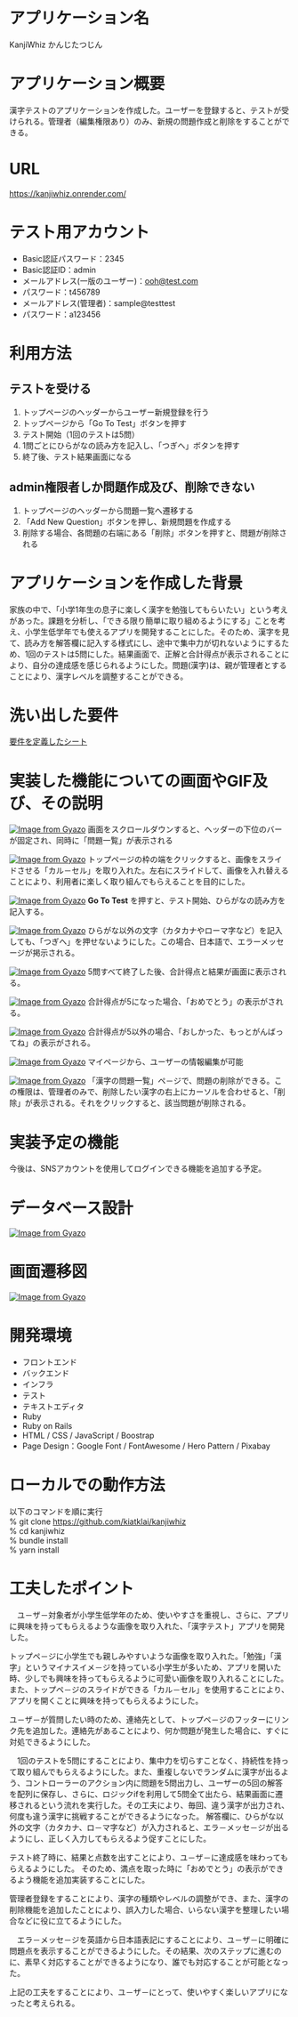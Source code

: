 # アプリケーション名
KanjiWhiz かんじたつじん

# アプリケーション概要
漢字テストのアプリケーションを作成した。ユーザーを登録すると、テストが受けられる。管理者（編集権限あり）のみ、新規の問題作成と削除をすることができる。

# URL
https://kanjiwhiz.onrender.com/

# テスト用アカウント
- Basic認証パスワード：2345
- Basic認証ID：admin
- メールアドレス(一版のユーザー)：ooh@test.com
- パスワード：t456789
- メールアドレス(管理者)：sample@testtest
- パスワード：a123456

# 利用方法

## テストを受ける
1. トップページのヘッダーからユーザー新規登録を行う
1. トップページから「Go To Test」ボタンを押す
1. テスト開始（1回のテストは5問）
1. 1問ごとにひらがなの読み方を記入し、「つぎへ」ボタンを押す
1. 終了後、テスト結果画面になる

## admin権限者しか問題作成及び、削除できない
1. トップページのヘッダーから問題一覧へ遷移する
1. 「Add New Question」ボタンを押し、新規問題を作成する
1. 削除する場合、各問題の右端にある「削除」ボタンを押すと、問題が削除される

# アプリケーションを作成した背景
家族の中で、「小学1年生の息子に楽しく漢字を勉強してもらいたい」という考えがあった。課題を分析し、「できる限り簡単に取り組めるようにする」ことを考え、小学生低学年でも使えるアプリを開発することにした。そのため、漢字を見て、読み方を解答欄に記入する様式にし、途中で集中力が切れないようにするため、1回のテストは5問にした。結果画面で、正解と合計得点が表示されることにより、自分の達成感を感じられるようにした。問題(漢字)は、親が管理者とすることにより、漢字レベルを調整することができる。

# 洗い出した要件
<a href="https://docs.google.com/spreadsheets/d/1rVFlX5vK7eNISwYPKhiTwC-8oJNxO38ajY0pxE4AhU4/edit#gid=982722306">要件を定義したシート</a>

# 実装した機能についての画面やGIF及び、その説明
[![Image from Gyazo](https://i.gyazo.com/186a58f49b6a570e159ea7f3b1978b26.gif)](https://gyazo.com/186a58f49b6a570e159ea7f3b1978b26)
画面をスクロールダウンすると、ヘッダーの下位のバーが固定され、同時に「問題一覧」が表示される

[![Image from Gyazo](https://i.gyazo.com/6d7c0986c9456d56d93e072a7e31ad4b.gif)](https://gyazo.com/6d7c0986c9456d56d93e072a7e31ad4b)
トップページの枠の端をクリックすると、画像をスライドさせる「カル－セル」を取り入れた。左右にスライドして、画像を入れ替えることにより、利用者に楽しく取り組んでもらえることを目的にした。

[![Image from Gyazo](https://i.gyazo.com/38f72817ad63a944c6ad301b1f17a4d1.gif)](https://gyazo.com/38f72817ad63a944c6ad301b1f17a4d1)
**Go To Test** を押すと、テスト開始、ひらがなの読み方を記入する。

[![Image from Gyazo](https://i.gyazo.com/f34020019adcff19357d220237ff0b2d.gif)](https://gyazo.com/f34020019adcff19357d220237ff0b2d)
ひらがな以外の文字（カタカナやローマ字など）を記入しても、「つぎへ」を押せないようにした。この場合、日本語で、エラーメッセージが掲示される。

[![Image from Gyazo](https://i.gyazo.com/e1067f15abe7c8062569ed38ea074ee2.gif)](https://gyazo.com/e1067f15abe7c8062569ed38ea074ee2)
5問すべて終了した後、合計得点と結果が画面に表示される。

[![Image from Gyazo](https://i.gyazo.com/cc86b4615a82b94f15fd09913ad98dae.gif)](https://gyazo.com/cc86b4615a82b94f15fd09913ad98dae)
合計得点が5になった場合、「おめでとう」の表示がされる。

[![Image from Gyazo](https://i.gyazo.com/460e80f308792fc38b92f4c62bef2b4d.gif)](https://gyazo.com/460e80f308792fc38b92f4c62bef2b4d)
合計得点が5以外の場合、「おしかった、もっとがんばってね」の表示がされる。

[![Image from Gyazo](https://i.gyazo.com/d7e0a87889f83aef4dd2ad5fbb6c2d11.gif)](https://gyazo.com/d7e0a87889f83aef4dd2ad5fbb6c2d11)
マイページから、ユーザーの情報編集が可能

[![Image from Gyazo](https://i.gyazo.com/86c933ec929d46fbc3f716ea077b9ffc.gif)](https://gyazo.com/86c933ec929d46fbc3f716ea077b9ffc)
「漢字の問題一覧」ペ－ジで、問題の削除ができる。この権限は、管理者のみで、削除したい漢字の右上にカーソルを合わせると、「削除」が表示される。それをクリックすると、該当問題が削除される。

# 実装予定の機能
今後は、SNSアカウントを使用してログインできる機能を追加する予定。

# データベース設計
[![Image from Gyazo](https://i.gyazo.com/ce3f2d5c89f22785ca14c8df4355063d.png)](https://gyazo.com/ce3f2d5c89f22785ca14c8df4355063d)

# 画面遷移図
[![Image from Gyazo](https://i.gyazo.com/4706af491b5c78d4f8f6abf40dc85c93.png)](https://gyazo.com/4706af491b5c78d4f8f6abf40dc85c93)

# 開発環境
- フロントエンド
- バックエンド
- インフラ
- テスト
- テキストエディタ
- Ruby
- Ruby on Rails
- HTML / CSS / JavaScript / Boostrap
- Page Design：Google Font / FontAwesome / Hero Pattern / Pixabay

# ローカルでの動作方法
以下のコマンドを順に実行<br>
% git clone <a href="https://github.com/kiatklai/kanjiwhiz">https://github.com/kiatklai/kanjiwhiz</a><br>
% cd kanjiwhiz<br>
% bundle install<br>
% yarn install<br>

# 工夫したポイント
　ユ－ザ－対象者が小学生低学年のため、使いやすさを重視し、さらに、アプリに興味を持ってもらえるような画像を取り入れた、「漢字テスト」アプリを開発した。

トップペ－ジに小学生でも親しみやすいような画像を取り入れた。「勉強」「漢字」というマイナスイメ－ジを持っている小学生が多いため、アプリを開いた時、少しでも興味を持ってもらえるように可愛い画像を取り入れることにした。また、トップペ－ジのスライドができる「カル－セル」を使用することにより、アプリを開くことに興味を持ってもらえるようにした。

ユ－ザ－が質問したい時のため、連絡先として、トップペ－ジのフッターにリンク先を追加した。連絡先があることにより、何か問題が発生した場合に、すぐに対処できるようにした。

　1回のテストを5問にすることにより、集中力を切らすことなく、持続性を持って取り組んでもらえるようにした。また、重複しないでランダムに漢字が出るよう、コントローラーのアクション内に問題を5問出力し、ユーザーの5回の解答を配列に保存し、さらに、ロジックifを利用して5問全て出たら、結果画面に遷移されるという流れを実行した。その工夫により、毎回、違う漢字が出力され、何度も違う漢字に挑戦することができるようになった。
解答欄に、ひらがな以外の文字（カタカナ、ロ－マ字など）が入力されると、エラ－メッセ－ジが出るようにし、正しく入力してもらえるよう促すことにした。


テスト終了時に、結果と点数を出すことにより、ユ－ザ－に達成感を味わってもらえるようにした。
そのため、満点を取った時に「おめでとう」の表示ができるよう機能を追加実装することにした。

管理者登録をすることにより、漢字の種類やレベルの調整ができ、また、漢字の削除機能を追加したことにより、誤入力した場合、いらない漢字を整理したい場合などに役に立てるようにした。


　エラ－メッセ－ジを英語から日本語表記にすることにより、ユ－ザ－に明確に問題点を表示することができるようにした。その結果、次のステップに進むのに、素早く対応することができるようになり、誰でも対応することが可能となった。

上記の工夫をすることにより、ユ－ザ－にとって、使いやすく楽しいアプリになったと考えられる。
